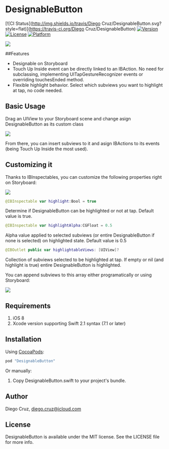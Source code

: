 # DesignableButton

[![CI Status](http://img.shields.io/travis/Diego Cruz/DesignableButton.svg?style=flat)](https://travis-ci.org/Diego Cruz/DesignableButton)
[![Version](https://img.shields.io/cocoapods/v/DesignableButton.svg?style=flat)](http://cocoapods.org/pods/DesignableButton)
[![License](https://img.shields.io/cocoapods/l/DesignableButton.svg?style=flat)](http://cocoapods.org/pods/DesignableButton)
[![Platform](https://img.shields.io/cocoapods/p/DesignableButton.svg?style=flat)](http://cocoapods.org/pods/DesignableButton)

![]({{site.baseurl}}/Pod/Assets/Intro.gif)

##Features

- Designable on Storyboard
- Touch Up Inside event can be directly linked to an IBAction. No need for subclassing, implementing UITapGestureRecognizer events or overriding touchesEnded method.
- Flexible highlight behavior. Select which subviews you want to highlight at tap, no code needed.

## Basic Usage

Drag an UIView to your Storyboard scene and change asign DesignableButton as its custom class

![](https://github.com/cruzdiego/Pod/Assets/CustomClass.png)

From there, you can insert subviews to it and asign IBActions to its events (being Touch Up Inside the most used).

## Customizing it

Thanks to IBInspectables, you can customize the following properties right on Storyboard:

![](https://github.com/cruzdiego/Pod/Assets/IBInspectables.png)

```swift
@IBInspectable var highlight:Bool = true
```

Determine if DesignableButton can be highlighted or not at tap. Default value is true.

```swift
@IBInspectable var highlightAlpha:CGFloat = 0.5
```

Alpha value applied to selected subviews (or entire DesignableButton if none is selected) on highlighted state. Default value is 0.5

```swift
@IBOutlet public var highlightableViews: [UIView]?
```

Collection of subviews selected to be highlighted at tap. If empty or nil (and highlight is true) entire DesignableButton is highlighted.

You can append subviews to this array either programatically or using Storyboard:

![](https://github.com/cruzdiego/Pod/Assets/IBOutlets.png)

## Requirements

1. iOS 8
2. Xcode version supporting Swift 2.1 syntax (7.1 or later)

## Installation

Using [CocoaPods](http://cocoapods.org/):

```ruby
pod "DesignableButton"
```

Or manually:

1. Copy DesignableButton.swift to your project's bundle.

## Author

Diego Cruz, diego.cruz@icloud.com

## License

DesignableButton is available under the MIT license. See the LICENSE file for more info.
